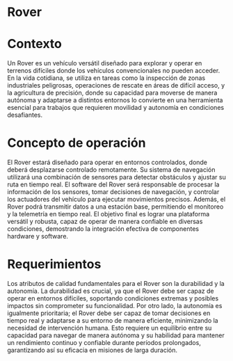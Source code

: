 # Rover

# Contexto
Un Rover es un vehículo versátil diseñado para explorar y operar en terrenos difíciles donde
los vehículos convencionales no pueden acceder. En la vida cotidiana, se utiliza en tareas
como la inspección de zonas industriales peligrosas, operaciones de rescate en áreas de
difícil acceso, y la agricultura de precisión, donde su capacidad para moverse de manera
autónoma y adaptarse a distintos entornos lo convierte en una herramienta esencial para
trabajos que requieren movilidad y autonomía en condiciones desafiantes.

# Concepto de operación
El Rover estará diseñado para operar en entornos controlados, donde deberá desplazarse
controlado remotamente. Su sistema de navegación utilizará una combinación de sensores
para detectar obstáculos y ajustar su ruta en tiempo real. El software del Rover será
responsable de procesar la información de los sensores, tomar decisiones de navegación, y
controlar los actuadores del vehículo para ejecutar movimientos precisos. Además, el Rover
podrá transmitir datos a una estación base, permitiendo el monitoreo y la telemetría en
tiempo real. El objetivo final es lograr una plataforma versátil y robusta, capaz de operar de
manera confiable en diversas condiciones, demostrando la integración efectiva de
componentes hardware y software.

# Requerimientos

Los atributos de calidad fundamentales para el Rover son la durabilidad y la autonomía. La
durabilidad es crucial, ya que el Rover debe ser capaz de operar en entornos difíciles,
soportando condiciones extremas y posibles impactos sin comprometer su funcionalidad.
Por otro lado, la autonomía es igualmente prioritaria; el Rover debe ser capaz de tomar
decisiones en tiempo real y adaptarse a su entorno de manera eficiente, minimizando la
necesidad de intervención humana. Esto requiere un equilibrio entre su capacidad para
navegar de manera autónoma y su habilidad para mantener un rendimiento continuo y
confiable durante períodos prolongados, garantizando así su eficacia en misiones de larga
duración.